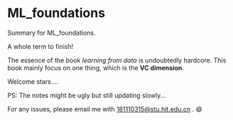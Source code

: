 # ML_foundations
Summary for ML_foundations.

A whole term to finish!

The essence of the book *learning from data* is undoubtedly hardcore. This book mainly focus on one thing, which is the **VC dimension**.

Welcome stars....



PS: The notes might be ugly but still updating slowly...

For any issues, please email me with 181110315@stu.hit.edu.cn . :smile:
